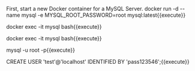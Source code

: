 First, start a new Docker container for a MySQL Server. docker run -d --name mysql -e MYSQL_ROOT_PASSWORD=root mysql:latest{{execute}}

docker exec -it mysql bash{{execute}}

docker exec -it mysql bash{{execute}}

mysql -u root -p{{execute}}

CREATE USER 'test'@'localhost' IDENTIFIED BY 'pass123546';{{execute}}
